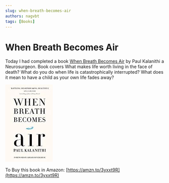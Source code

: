 ```yaml
---
slug: when-breath-becomes-air
authors: nagvbt
tags: [Books]
---
```


# When Breath Becomes Air

Today I had completed a book [When Breath Becomes Air](https://amzn.to/3yt4tjr) by Paul Kalanithi a Neurosurgeon. Book covers What makes life worth living in the face of death? What do you do when life is catastrophically interrupted? What does it mean to have a child as your own life fades away?

![](./img/when-breath-becomes-air.JPG)

To Buy this book in Amazon: [https://amzn.to/3yxxt9R](https://amzn.to/3yxxt9R)